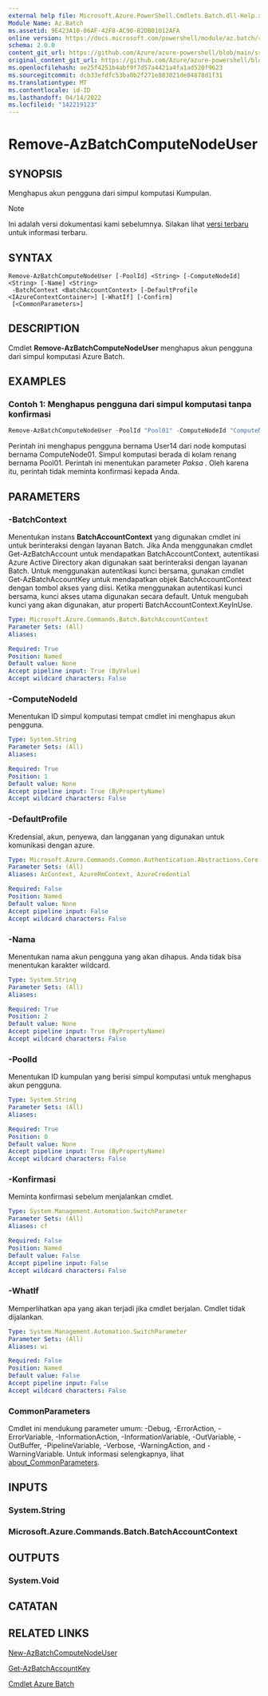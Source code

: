 ```yaml
---
external help file: Microsoft.Azure.PowerShell.Cmdlets.Batch.dll-Help.xml
Module Name: Az.Batch
ms.assetid: 9E423A10-06AF-42F8-AC90-82DB01012AFA
online version: https://docs.microsoft.com/powershell/module/az.batch/remove-azbatchcomputenodeuser
schema: 2.0.0
content_git_url: https://github.com/Azure/azure-powershell/blob/main/src/Batch/Batch/help/Remove-AzBatchComputeNodeUser.md
original_content_git_url: https://github.com/Azure/azure-powershell/blob/main/src/Batch/Batch/help/Remove-AzBatchComputeNodeUser.md
ms.openlocfilehash: ae25f4251b4abf9f7d57a4421a4fa1ad520f9623
ms.sourcegitcommit: dcb33efdfc53ba0b2f271e883021de84878d1f31
ms.translationtype: MT
ms.contentlocale: id-ID
ms.lasthandoff: 04/14/2022
ms.locfileid: "142219123"
---
```

# Remove-AzBatchComputeNodeUser

## SYNOPSIS
Menghapus akun pengguna dari simpul komputasi Kumpulan.

> [!NOTE]
>Ini adalah versi dokumentasi kami sebelumnya. Silakan lihat [versi terbaru](/powershell/module/az.batch/remove-azbatchcomputenodeuser) untuk informasi terbaru.

## SYNTAX

```
Remove-AzBatchComputeNodeUser [-PoolId] <String> [-ComputeNodeId] <String> [-Name] <String>
 -BatchContext <BatchAccountContext> [-DefaultProfile <IAzureContextContainer>] [-WhatIf] [-Confirm]
 [<CommonParameters>]
```

## DESCRIPTION
Cmdlet **Remove-AzBatchComputeNodeUser** menghapus akun pengguna dari simpul komputasi Azure Batch.

## EXAMPLES

### Contoh 1: Menghapus pengguna dari simpul komputasi tanpa konfirmasi
```powershell
Remove-AzBatchComputeNodeUser -PoolId "Pool01" -ComputeNodeId "ComputeNode01" -Name "User14" -Force -BatchContext $Context
```

Perintah ini menghapus pengguna bernama User14 dari node komputasi bernama ComputeNode01.
Simpul komputasi berada di kolam renang bernama Pool01.
Perintah ini menentukan parameter *Paksa* .
Oleh karena itu, perintah tidak meminta konfirmasi kepada Anda.

## PARAMETERS

### -BatchContext
Menentukan instans **BatchAccountContext** yang digunakan cmdlet ini untuk berinteraksi dengan layanan Batch.
Jika Anda menggunakan cmdlet Get-AzBatchAccount untuk mendapatkan BatchAccountContext, autentikasi Azure Active Directory akan digunakan saat berinteraksi dengan layanan Batch. Untuk menggunakan autentikasi kunci bersama, gunakan cmdlet Get-AzBatchAccountKey untuk mendapatkan objek BatchAccountContext dengan tombol akses yang diisi. Ketika menggunakan autentikasi kunci bersama, kunci akses utama digunakan secara default. Untuk mengubah kunci yang akan digunakan, atur properti BatchAccountContext.KeyInUse.

```yaml
Type: Microsoft.Azure.Commands.Batch.BatchAccountContext
Parameter Sets: (All)
Aliases:

Required: True
Position: Named
Default value: None
Accept pipeline input: True (ByValue)
Accept wildcard characters: False
```

### -ComputeNodeId
Menentukan ID simpul komputasi tempat cmdlet ini menghapus akun pengguna.

```yaml
Type: System.String
Parameter Sets: (All)
Aliases:

Required: True
Position: 1
Default value: None
Accept pipeline input: True (ByPropertyName)
Accept wildcard characters: False
```

### -DefaultProfile
Kredensial, akun, penyewa, dan langganan yang digunakan untuk komunikasi dengan azure.

```yaml
Type: Microsoft.Azure.Commands.Common.Authentication.Abstractions.Core.IAzureContextContainer
Parameter Sets: (All)
Aliases: AzContext, AzureRmContext, AzureCredential

Required: False
Position: Named
Default value: None
Accept pipeline input: False
Accept wildcard characters: False
```

### -Nama
Menentukan nama akun pengguna yang akan dihapus.
Anda tidak bisa menentukan karakter wildcard.

```yaml
Type: System.String
Parameter Sets: (All)
Aliases:

Required: True
Position: 2
Default value: None
Accept pipeline input: True (ByPropertyName)
Accept wildcard characters: False
```

### -PoolId
Menentukan ID kumpulan yang berisi simpul komputasi untuk menghapus akun pengguna.

```yaml
Type: System.String
Parameter Sets: (All)
Aliases:

Required: True
Position: 0
Default value: None
Accept pipeline input: True (ByPropertyName)
Accept wildcard characters: False
```

### -Konfirmasi
Meminta konfirmasi sebelum menjalankan cmdlet.

```yaml
Type: System.Management.Automation.SwitchParameter
Parameter Sets: (All)
Aliases: cf

Required: False
Position: Named
Default value: False
Accept pipeline input: False
Accept wildcard characters: False
```

### -WhatIf
Memperlihatkan apa yang akan terjadi jika cmdlet berjalan.
Cmdlet tidak dijalankan.

```yaml
Type: System.Management.Automation.SwitchParameter
Parameter Sets: (All)
Aliases: wi

Required: False
Position: Named
Default value: False
Accept pipeline input: False
Accept wildcard characters: False
```

### CommonParameters
Cmdlet ini mendukung parameter umum: -Debug, -ErrorAction, -ErrorVariable, -InformationAction, -InformationVariable, -OutVariable, -OutBuffer, -PipelineVariable, -Verbose, -WarningAction, and -WarningVariable. Untuk informasi selengkapnya, lihat [about_CommonParameters](http://go.microsoft.com/fwlink/?LinkID=113216).

## INPUTS

### System.String

### Microsoft.Azure.Commands.Batch.BatchAccountContext

## OUTPUTS

### System.Void

## CATATAN

## RELATED LINKS

[New-AzBatchComputeNodeUser](./New-AzBatchComputeNodeUser.md)

[Get-AzBatchAccountKey](./Get-AzBatchAccountKey.md)

[Cmdlet Azure Batch](/powershell/module/Az.Batch/)
